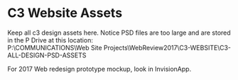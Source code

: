 # C3 Website Assets  
Keep all c3 design assets here. Notice PSD files are too large and are stored in the P Drive at this location:  
P:\COMMUNICATIONS\Web Site Projects\WebReview2017\C3-WEBSITE\C3-ALL-DESIGN-PSD-ASSETS  

For 2017 Web redesign prototype mockup, look in InvisionApp.  




